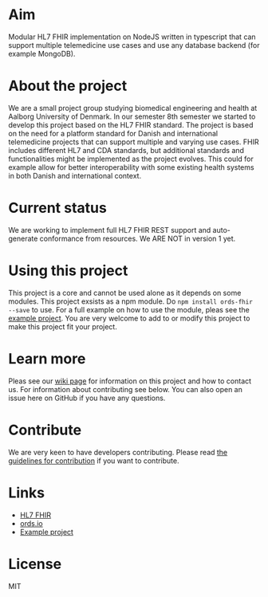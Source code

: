 # Aim
Modular HL7 FHIR implementation on NodeJS written in typescript that can support multiple telemedicine use cases and use any database backend (for example MongoDB).

# About the project
We are a small project group studying biomedical engineering and health at Aalborg University of Denmark. In our semester 8th semester we started to develop this project based on the HL7 FHIR standard. The project is based on the need for a platform standard for Danish and international telemedicine projects that can support multiple and varying use cases. FHIR includes different HL7 and CDA standards, but additional standards and functionalities might be implemented as the project evolves. This could for example allow for better interoperability with some existing health systems in both Danish and international context. 

# Current status
We are working to implement full HL7 FHIR REST support and auto-generate conformance from resources. We ARE NOT in version 1 yet.

# Using this project
This project is a core and cannot be used alone as it depends on some modules. This project exsists as a npm module. Do `npm install ords-fhir --save` to use. For a full example on how to use the module, pleas see the [example project](https://github.com/MedSolve/ts-ords-fhir-node.git). You are very welcome to add to or modify this project to make this project fit your project.

# Learn more	
Pleas see our [wiki page](https://github.com/MedSolve/ords-fhir/wiki) for information on this project and how to contact us. For information about contributing see below. You can also open an issue here on GitHub if you have any questions. 

# Contribute
We are very keen to have developers contributing. Please read [the guidelines for contribution](https://github.com/MedSolve/ords-fhir/wiki/Contribute) if you want to contribute.

# Links
* [HL7 FHIR](https://www.hl7.org/fhir/)
* [ords.io](http://ords.io)
* [Example project](https://github.com/MedSolve/ts-ords-fhir-node.git)

# License
MIT